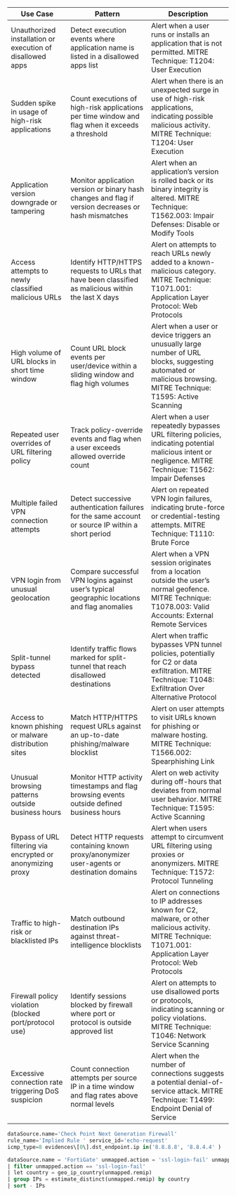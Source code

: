 | Use Case                                                   | Pattern                                                                                             | Description                                                                                                                                                       |
| ---------------------------------------------------------- | --------------------------------------------------------------------------------------------------- | ----------------------------------------------------------------------------------------------------------------------------------------------------------------- |
| Unauthorized installation or execution of disallowed apps  | Detect execution events where application name is listed in a disallowed apps list                  | Alert when a user runs or installs an application that is not permitted. MITRE Technique: T1204: User Execution                                                   |
| Sudden spike in usage of high-risk applications            | Count executions of high-risk applications per time window and flag when it exceeds a threshold     | Alert when there is an unexpected surge in use of high-risk applications, indicating possible malicious activity. MITRE Technique: T1204: User Execution          |
| Application version downgrade or tampering                 | Monitor application version or binary hash changes and flag if version decreases or hash mismatches | Alert when an application’s version is rolled back or its binary integrity is altered. MITRE Technique: T1562.003: Impair Defenses: Disable or Modify Tools       |
| Access attempts to newly classified malicious URLs         | Identify HTTP/HTTPS requests to URLs that have been classified as malicious within the last X days  | Alert on attempts to reach URLs newly added to a known-malicious category. MITRE Technique: T1071.001: Application Layer Protocol: Web Protocols                  |
| High volume of URL blocks in short time window             | Count URL block events per user/device within a sliding window and flag high volumes                | Alert when a user or device triggers an unusually large number of URL blocks, suggesting automated or malicious browsing. MITRE Technique: T1595: Active Scanning |
| Repeated user overrides of URL filtering policy            | Track policy-override events and flag when a user exceeds allowed override count                    | Alert when a user repeatedly bypasses URL filtering policies, indicating potential malicious intent or negligence. MITRE Technique: T1562: Impair Defenses        |
| Multiple failed VPN connection attempts                    | Detect successive authentication failures for the same account or source IP within a short period   | Alert on repeated VPN login failures, indicating brute-force or credential-testing attempts. MITRE Technique: T1110: Brute Force                                  |
| VPN login from unusual geolocation                         | Compare successful VPN logins against user’s typical geographic locations and flag anomalies        | Alert when a VPN session originates from a location outside the user’s normal geofence. MITRE Technique: T1078.003: Valid Accounts: External Remote Services      |
| Split-tunnel bypass detected                               | Identify traffic flows marked for split-tunnel that reach disallowed destinations                   | Alert when traffic bypasses VPN tunnel policies, potentially for C2 or data exfiltration. MITRE Technique: T1048: Exfiltration Over Alternative Protocol          |
| Access to known phishing or malware distribution sites     | Match HTTP/HTTPS request URLs against an up-to-date phishing/malware blocklist                      | Alert on user attempts to visit URLs known for phishing or malware hosting. MITRE Technique: T1566.002: Spearphishing Link                                        |
| Unusual browsing patterns outside business hours           | Monitor HTTP activity timestamps and flag browsing events outside defined business hours            | Alert on web activity during off-hours that deviates from normal user behavior. MITRE Technique: T1595: Active Scanning                                           |
| Bypass of URL filtering via encrypted or anonymizing proxy | Detect HTTP requests containing known proxy/anonymizer user-agents or destination domains           | Alert when users attempt to circumvent URL filtering using proxies or anonymizers. MITRE Technique: T1572: Protocol Tunneling                                     |
| Traffic to high-risk or blacklisted IPs                    | Match outbound destination IPs against threat-intelligence blocklists                               | Alert on connections to IP addresses known for C2, malware, or other malicious activity. MITRE Technique: T1071.001: Application Layer Protocol: Web Protocols    |
| Firewall policy violation (blocked port/protocol use)      | Identify sessions blocked by firewall where port or protocol is outside approved list               | Alert on attempts to use disallowed ports or protocols, indicating scanning or policy violations. MITRE Technique: T1046: Network Service Scanning                |
| Excessive connection rate triggering DoS suspicion         | Count connection attempts per source IP in a time window and flag rates above normal levels         | Alert when the number of connections suggests a potential denial-of-service attack. MITRE Technique: T1499: Endpoint Denial of Service                            |



```sql
dataSource.name='Check Point Next Generation Firewall' 
rule_name='Implied Rule ' service_id='echo-request' 
icmp_type=8 evidences\[0\].dst_endpoint.ip in('8.8.8.8', '8.8.4.4' )
```

```sql
dataSource.name = 'FortiGate' unmapped.action = 'ssl-login-fail' unmapped.user = * 
| filter unmapped.action == 'ssl-login-fail'
| let country = geo_ip_country(unmapped.remip)
| group IPs = estimate_distinct(unmapped.remip) by country
| sort - IPs
```

